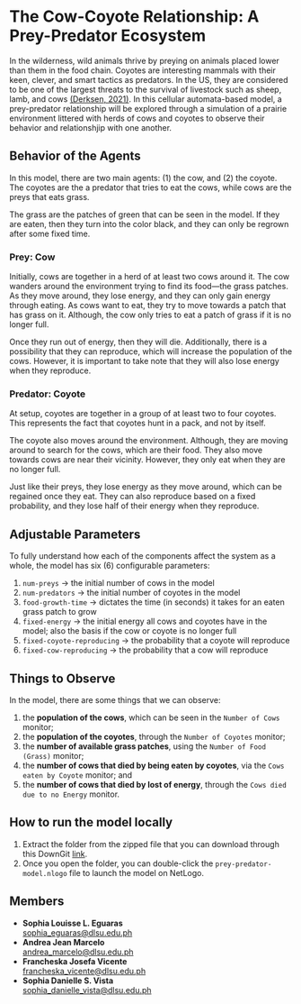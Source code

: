 # The Cow-Coyote Relationship: A Prey-Predator Ecosystem
In the wilderness, wild animals thrive by preying on animals placed lower than them in the food chain. Coyotes are interesting mammals with their keen, clever, and smart tactics as predators. In the US, they are considered to be one of the largest threats to the survival of livestock such as sheep, lamb, and cows [(Derksen, 2021)](https://www.agproud.com/articles/52864-influencing-livestock-losses-from-coyote-predation). In this cellular automata-based model, a prey-predator relationship will be explored through a simulation of a prairie environment littered with herds of cows and coyotes to observe their behavior and relationshjip with one another.

## Behavior of the Agents
In this model, there are two main agents: (1) the cow, and (2) the coyote. The coyotes are the a predator that tries to eat the cows, while cows are the preys that eats grass. 

The grass are the patches of green that can be seen in the model. If they are eaten, then they turn into the color black, and they can only be regrown after some fixed time.

### Prey: Cow
Initially, cows are together in a herd of at least two cows around it. The cow wanders around the environment trying to find its food—the grass patches. As they move around, they lose energy, and they can only gain energy through eating. As cows want to eat, they try to move towards a patch that has grass on it. Although, the cow only tries to eat a patch of grass if it is no longer full.

Once they run out of energy, then they will die. Additionally, there is a possibility that they can reproduce, which will increase the population of the cows. However, it is important to take note that they will also lose energy when they reproduce.

### Predator: Coyote
At setup, coyotes are together in a group of at least two to four coyotes. This represents the fact that coyotes hunt in a pack, and not by itself.

The coyote also moves around the environment. Although, they are moving around to search for the cows, which are their food. They also move towards cows are near their vicinity. However, they only eat when they are no longer full.

Just like their preys, they lose energy as they move around, which can be regained once they eat. They can also reproduce based on a fixed probability, and they lose half of their energy when they reproduce. 

## Adjustable Parameters
To fully understand how each of the components affect the system as a whole, the model has six (6) configurable parameters:
1. `num-preys` → the initial number of cows in the model
2. `num-predators` → the initial number of coyotes in the model
3. `food-growth-time` → dictates the time (in seconds) it takes for an eaten grass patch to grow 
4. `fixed-energy` → the initial energy all cows and coyotes have in the model; also the basis if the cow or coyote is no longer full 
5. `fixed-coyote-reproducing` → the probability that a coyote will reproduce
6. `fixed-cow-reproducing` → the probability that a cow will reproduce

## Things to Observe
In the model, there are some things that we can observe:
1. the **population of the cows**, which can be seen in the `Number of Cows` monitor;
2. the **population of the coyotes**, through the `Number of Coyotes` monitor;
3. the **number of available grass patches**, using the `Number of Food (Grass)` monitor;
4. the **number of cows that died by being eaten by coyotes**, via the `Cows eaten by Coyote` monitor; and
5. the **number of cows that died by lost of energy**, through the `Cows died due to no Energy` monitor.

## How to run the model locally
1. Extract the folder from the zipped file that you can download through this DownGit [link](https://minhaskamal.github.io/DownGit/#/home?url=https://github.com/francheska-vicente/prey-predator-model).
2. Once you open the folder, you can double-click the `prey-predator-model.nlogo` file to launch the model on NetLogo.

## Members
- **Sophia Louisse L. Eguaras** <br/>
sophia_eguaras@dlsu.edu.ph
- **Andrea Jean Marcelo**  <br/>
andrea_marcelo@dlsu.edu.ph
- **Francheska Josefa Vicente**  <br/>
francheska_vicente@dlsu.edu.ph
- **Sophia Danielle S. Vista** <br/>
sophia_danielle_vista@dlsu.edu.ph
